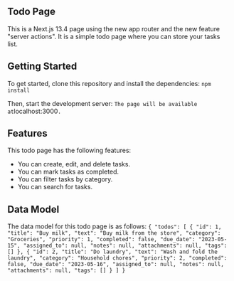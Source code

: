 ## Todo Page

This is a Next.js 13.4 page using the new app router and the new feature "server actions". It is a simple todo page where you can store your tasks list.

## Getting Started

To get started, clone this repository and install the dependencies:
`npm install`

Then, start the development server:
`The page will be available at`localhost:3000`.
`

## Features

This todo page has the following features:

- You can create, edit, and delete tasks.
- You can mark tasks as completed.
- You can filter tasks by category.
- You can search for tasks.

## Data Model

The data model for this todo page is as follows:
`{
    "todos": [
        {
            "id": 1,
            "title": "Buy milk",
            "text": "Buy milk from the store",
            "category": "Groceries",
            "priority": 1,
            "completed": false,
            "due_date": "2023-05-15",
            "assigned_to": null,
            "notes": null,
            "attachments": null,
            "tags": []
        },
        {
            "id": 2,
            "title": "Do laundry",
            "text": "Wash and fold the laundry",
            "category": "Household chores",
            "priority": 2,
            "completed": false,
            "due_date": "2023-05-16",
            "assigned_to": null,
            "notes": null,
            "attachments": null,
            "tags": []
        }
    ]
}`

